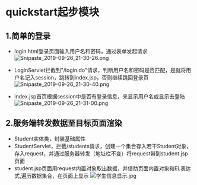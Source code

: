 # quickstart起步模块
## 1.简单的登录
- login.html登录页面输入用户名和密码，通过表单发起请求
![Snipaste_2019-09-26_21-30-26.png](http://ww1.sinaimg.cn/large/0067OQVXgy1g7d8s9rooij30gg07vt8t.jpg)

- LoginServlet拦截到"/login.do"请求，判断用户名和密码是否匹配，是就将用户名记入session，跳转到index.jsp，否则继续跳回登录页
![Snipaste_2019-09-26_21-30-40.png](http://ww1.sinaimg.cn/large/0067OQVXgy1g7d8sq2wjdj30f304r74a.jpg)

- index.jsp首页根据session中是否有登录信息，来显示用户名或显示去登陆
![Snipaste_2019-09-26_21-31-00.png](http://ww1.sinaimg.cn/large/0067OQVXgy1g7d8sylkmuj30ex05ygln.jpg)


## 2.服务端转发数据至目标页面渲染
- Student实体类，封装基础属性
- StudentServlet，拦截/students请求，创建一个集合存入若干Student对象，存入request，并通过服务器转发（地址栏不变）将request带到student.jsp页面
- student.jsp页面用request内置对象取出数据，并借助页面内置对象和EL表达式,遍历数据集合，在页面上显示
![学生信息显示.jpg](http://ww1.sinaimg.cn/large/0067OQVXgy1g776q0du7qj31gu0lj40t.jpg)
